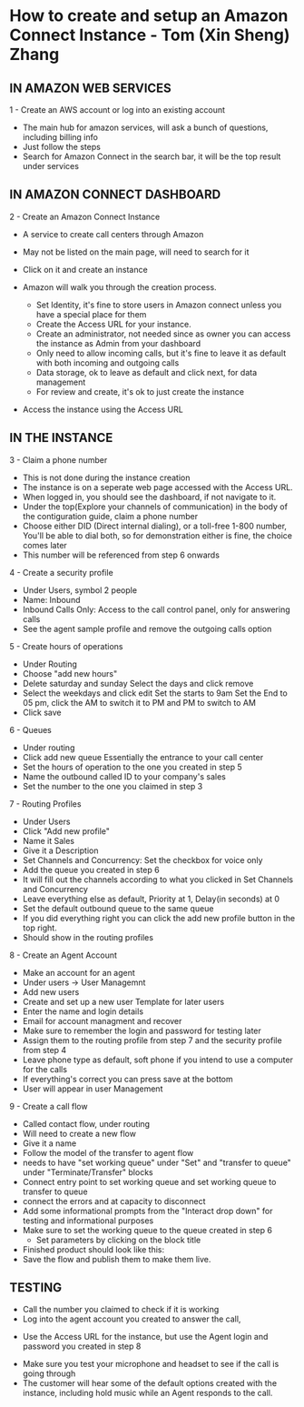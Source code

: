 # How to create and setup an Amazon Connect Instance - Tom (Xin Sheng) Zhang

## IN AMAZON WEB SERVICES
1 - Create an AWS account or log into an existing account
  + The main hub for amazon services, will ask a bunch of questions, including billing info
  + Just follow the steps
  + Search for Amazon Connect in the search bar, it will be the top result under services

## IN AMAZON CONNECT DASHBOARD
2 - Create an Amazon Connect Instance
  + A service to create call centers through Amazon
  + May not be listed on the main page, will need to search for it
  + Click on it and create an instance

  + Amazon will walk you through the creation process. 
    * Set Identity, it's fine to store users in Amazon connect unless you have a special place for them
    * Create the Access URL for your instance. 
    * Create an administrator, not needed since as owner you can access the instance as Admin from your dashboard
    * Only need to allow incoming calls, but it's fine to leave it as default with both incoming and outgoing calls
    * Data storage, ok to leave as default and click next, for data management
    * For review and create, it's ok to just create the instance
  + Access the instance using the Access URL

## IN THE INSTANCE
3 - Claim a phone number
  + This is not done during the instance creation
  + The instance is on a seperate web page accessed with the Access URL.
  + When logged in, you should see the dashboard, if not navigate to it.
  + Under the top(Explore your channels of communication) in the body of the contiguration guide, claim a phone number
  + Choose either DID (Direct internal dialing), or a toll-free 1-800 number,
      You'll be able to dial both, so for demonstration either is fine,
      the choice comes later
  + This number will be referenced from step 6 onwards

4 - Create a security profile
  + Under Users, symbol 2 people
  + Name: Inbound
  + Inbound Calls Only: Access to the call control panel, only for answering calls
  + See the agent sample profile and remove the outgoing calls option

5 - Create hours of operations
  + Under Routing
  + Choose "add new hours" 
  + Delete saturday and sunday
      Select the days and click remove
  + Select the weekdays and click edit
      Set the starts to 9am
      Set the End to 05 pm, click the AM to switch it to PM and PM to switch to AM
  + Click save

6 - Queues
  + Under routing
  + Click add new queue
      Essentially the entrance to your call center
  + Set the hours of operation to the one you created in step 5
  + Name the outbound called ID to your company's sales
  + Set the number to the one you claimed in step 3

7 - Routing Profiles
  + Under Users
  + Click "Add new profile"
  + Name it Sales
  + Give it a Description
  + Set Channels and Concurrency: Set the checkbox for voice only
  + Add the queue you created in step 6
  + It will fill out the channels according to what you clicked in Set Channels and Concurrency
  + Leave everything else as default, Priority at 1, Delay(in seconds) at 0
  + Set the default outbound queue to the same queue
  + If you did everything right you can click the add new profile button in the top right.
  + Should show in the routing profiles

8 - Create an Agent Account
  + Make an account for an agent
  + Under users -> User Managemnt
  + Add new users
  + Create and set up a new user
      Template for later users
  + Enter the name and login details
  + Email for account managment and recover
  + Make sure to remember the login and password for testing later
  + Assign them to the routing profile from step 7 and the security profile from step 4
  + Leave phone type as default, soft phone if you intend to use a computer for the calls
  + If everything's correct you can press save at the bottom
  + User will appear in user Management
   
9 - Create a call flow
  + Called contact flow, under routing
  + Will need to create a new flow
  + Give it a name
  + Follow the model of the transfer to agent flow
  + needs to have "set working queue" under "Set" and "transfer to queue" under "Terminate/Transfer" blocks
  + Connect entry point to set working queue and set working queue to transfer to queue
  + connect the errors and at capacity to disconnect
  + Add some informational prompts from the "Interact drop down" for testing and informational purposes
  + Make sure to set the working queue to the queue created in step 6
    * Set parameters by clicking on the block title
  + Finished product should look like this:
  + Save the flow and publish them to make them live.

## TESTING
+ Call the number you claimed to check if it is working
+ Log into the agent account you created to answer the call,
- Use the Access URL for the instance, but use the Agent login and password you created in step 8

+ Make sure you test your microphone and headset to see if the call is going through
+ The customer will hear some of the default options created with the instance, including hold music while an Agent responds to the call. 
